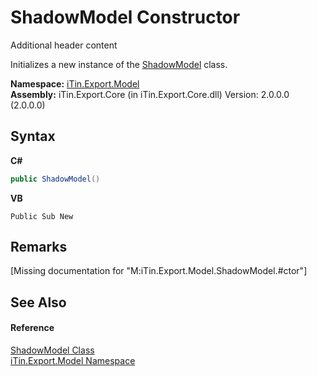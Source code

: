 # ShadowModel Constructor 
Additional header content 

Initializes a new instance of the <a href="T_iTin_Export_Model_ShadowModel">ShadowModel</a> class.

**Namespace:**&nbsp;<a href="N_iTin_Export_Model">iTin.Export.Model</a><br />**Assembly:**&nbsp;iTin.Export.Core (in iTin.Export.Core.dll) Version: 2.0.0.0 (2.0.0.0)

## Syntax

**C#**<br />
``` C#
public ShadowModel()
```

**VB**<br />
``` VB
Public Sub New
```


## Remarks
\[Missing <remarks> documentation for "M:iTin.Export.Model.ShadowModel.#ctor"\]

## See Also


#### Reference
<a href="T_iTin_Export_Model_ShadowModel">ShadowModel Class</a><br /><a href="N_iTin_Export_Model">iTin.Export.Model Namespace</a><br />